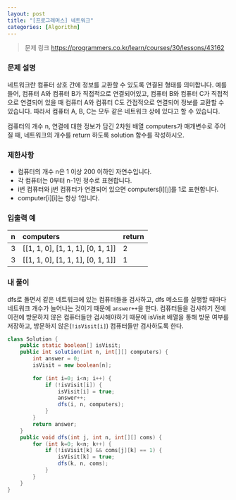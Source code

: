 ```yaml
---
layout: post
title: "[프로그래머스] 네트워크"
categories: [Algorithm]
---
```


> 문제 링크
> <https://programmers.co.kr/learn/courses/30/lessons/43162>

### 문제 설명

네트워크란 컴퓨터 상호 간에 정보를 교환할 수 있도록 연결된 형태를 의미합니다. 예를 들어, 컴퓨터 A와 컴퓨터 B가 직접적으로 연결되어있고, 컴퓨터 B와 컴퓨터 C가 직접적으로 연결되어 있을 때 컴퓨터 A와 컴퓨터 C도 간접적으로 연결되어 정보를 교환할 수 있습니다. 따라서 컴퓨터 A, B, C는 모두 같은 네트워크 상에 있다고 할 수 있습니다.

컴퓨터의 개수 n, 연결에 대한 정보가 담긴 2차원 배열 computers가 매개변수로 주어질 때, 네트워크의 개수를 return 하도록 solution 함수를 작성하시오.

### 제한사항

- 컴퓨터의 개수 n은 1 이상 200 이하인 자연수입니다.
- 각 컴퓨터는 0부터 n-1인 정수로 표현합니다.
- i번 컴퓨터와 j번 컴퓨터가 연결되어 있으면 computers[i][j]를 1로 표현합니다.
- computer[i][i]는 항상 1입니다.

### 입출력 예

|n|computers|return|
|:---|:---|:---|
|3|[[1, 1, 0], [1, 1, 1], [0, 1, 1]]|2|
|3|[[1, 1, 0], [1, 1, 1], [0, 1, 1]]|1|

### 내 풀이

dfs로 돌면서 같은 네트워크에 있는 컴퓨터들을 검사하고, dfs 메소드를 실행할 때마다 네트워크 개수가 늘어나는 것이기 때문에 `answer++`을 한다. 
컴퓨터들을 검사하기 전에 이전에 방문하지 않은 컴퓨터들만 검사해야하기 때문에 isVisit 배열을 통해 방문 여부를 저장하고, 방문하지 않은(`!isVisit[i]`) 컴퓨터들만 검사하도록 한다.

```java
class Solution {
    public static boolean[] isVisit;
    public int solution(int n, int[][] computers) {
        int answer = 0;
        isVisit = new boolean[n];
        
        for (int i=0; i<n; i++) {
            if (!isVisit[i]) {
                isVisit[i] = true;
                answer++;
                dfs(i, n, computers);
            }
        }
        return answer;
    }
    public void dfs(int j, int n, int[][] coms) {
        for (int k=0; k<n; k++) {
            if (!isVisit[k] && coms[j][k] == 1) {
                isVisit[k] = true;
                dfs(k, n, coms);
            }
        }
    }
}
```